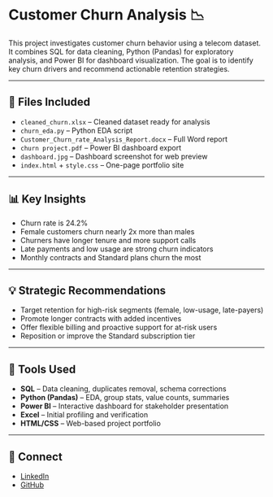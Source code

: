 # Customer Churn Analysis 📉

This project investigates customer churn behavior using a telecom dataset. It combines SQL for data cleaning, Python (Pandas) for exploratory analysis, and Power BI for dashboard visualization. The goal is to identify key churn drivers and recommend actionable retention strategies.

---

## 📁 Files Included

- `cleaned_churn.xlsx` – Cleaned dataset ready for analysis
- `churn_eda.py` – Python EDA script
- `Customer_Churn_rate_Analysis_Report.docx` – Full Word report
- `churn project.pdf` – Power BI dashboard export
- `dashboard.jpg` – Dashboard screenshot for web preview
- `index.html` + `style.css` – One-page portfolio site

---

## 📊 Key Insights

- Churn rate is 24.2%
- Female customers churn nearly 2x more than males
- Churners have longer tenure and more support calls
- Late payments and low usage are strong churn indicators
- Monthly contracts and Standard plans churn the most

---

## 💡 Strategic Recommendations

- Target retention for high-risk segments (female, low-usage, late-payers)
- Promote longer contracts with added incentives
- Offer flexible billing and proactive support for at-risk users
- Reposition or improve the Standard subscription tier

---

## 🔧 Tools Used

- **SQL** – Data cleaning, duplicates removal, schema corrections
- **Python (Pandas)** – EDA, group stats, value counts, summaries
- **Power BI** – Interactive dashboard for stakeholder presentation
- **Excel** – Initial profiling and verification
- **HTML/CSS** – Web-based project portfolio


---

## 🔗 Connect

- [LinkedIn](https://www.linkedin.com/in/souranil-biswas-0a52a6343)
- [GitHub](https://github.com/Souranil-Biswas)

